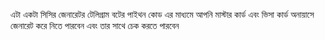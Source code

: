 এটা একটা সিসির জেনারেটর টেলিগ্রাম বটের পাইথন কোড এর মাধ্যমে আপনি মাস্টার কার্ড এবং ভিসা কার্ড অনায়াসে জেনারেট করে নিতে পারবেন এবং তার সাথে চেক করতে পারবেন
